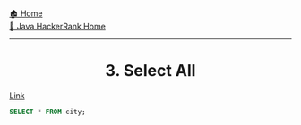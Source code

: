 [🏠 Home](../../../../README.md) <br/>
[🍵 Java HackerRank Home](../Java-HackerRank.md)

<hr/>

<h1 style="text-align: center">3. Select All</h1>

[Link](https://www.hackerrank.com/challenges/select-all-sql/problem)

```sql
SELECT * FROM city;
```
